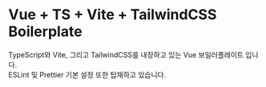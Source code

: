 # Vue + TS + Vite + TailwindCSS Boilerplate

TypeScript와 Vite, 그리고 TailwindCSS를 내장하고 있는 Vue 보일러플레이트 입니다.  
ESLint 및 Prettier 기본 설정 또한 탑재하고 있습니다.
